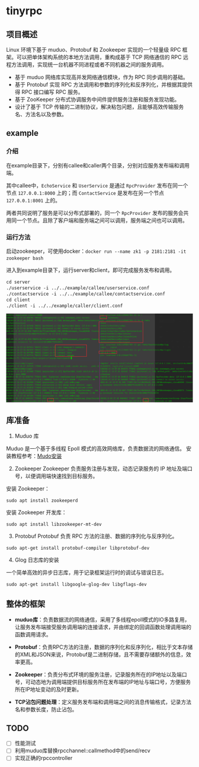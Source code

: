 # tinyrpc

## 项目概述

Linux 环境下基于 muduo、Protobuf 和 Zookeeper 实现的一个轻量级 RPC 框架。可以把单体架构系统的本地方法调用，重构成基于 TCP 网络通信的 RPC 远程方法调用，实现统一台机器不同进程或者不同机器之间的服务调用。

- 基于 muduo 网络库实现高并发网络通信模块，作为 RPC 同步调用的基础。
- 基于 Protobuf 实现 RPC 方法调用和参数的序列化和反序列化，并根据其提供得 RPC 接口编写 RPC 服务。
- 基于 ZooKeeper 分布式协调服务中间件提供服务注册和服务发现功能。
- 设计了基于 TCP 传输的二进制协议，解决粘包问题，且能够高效传输服务名、方法名以及参数。

## example

### 介绍

在example目录下，分别有callee和caller两个目录，分别对应服务发布端和调用端。

其中callee中，`EchoService` 和 `UserService` 是通过 `RpcProvider` 发布在同一个节点 `127.0.0.1:8000` 上的；而 `ContactService` 是发布在另一个节点 `127.0.0.1:8001` 上的。

两者共同说明了服务是可以分布式部署的，同一个 `RpcProvider` 发布的服务会共用同一个节点。且除了客户端和服务端之间可以调用，服务端之间也可以调用。

### 运行方法

启动zookeeper，可使用docker：`docker run --name zk1 -p 2181:2181 -it zookeeper bash`

进入到example目录下，运行server和client，即可完成服务发布和调用。

```shell
cd server
./userservice -i ../../example/callee/userservice.conf
./contactservice -i ../../example/callee/contactservice.conf
cd client
./client -i ../../example/caller/client.conf
```

![](example/example.png)

## 库准备

1. Muduo 库

Muduo 是一个基于多线程 Epoll 模式的高效网络库，负责数据流的网络通信。
安装教程参考：[Mudo安装](https://blog.csdn.net/QIANGWEIYUAN/article/details/89023980)

2. Zookeeper
Zookeeper 负责服务注册与发现，动态记录服务的 IP 地址及端口号，以便调用端快速找到目标服务。

安装 Zookeeper：
```shell
sudo apt install zookeeperd
```
安装 Zookeeper 开发库：
```shell
sudo apt install libzookeeper-mt-dev
```

3. Protobuf
Protobuf 负责 RPC 方法的注册、数据的序列化与反序列化。

```shell
sudo apt-get install protobuf-compiler libprotobuf-dev
```

4. Glog 日志库的安装

一个简单高效的异步日志库，用于记录框架运行时的调试与错误日志。

```shell
sudo apt-get install libgoogle-glog-dev libgflags-dev
```

## 整体的框架

- **muduo库**：负责数据流的网络通信，采用了多线程epoll模式的IO多路复用，让服务发布端接受服务调用端的连接请求，并由绑定的回调函数处理调用端的函数调用请求。

- **Protobuf**：负责RPC方法的注册，数据的序列化和反序列化，相比于文本存储的XML和JSON来说，Protobuf是二进制存储，且不需要存储额外的信息，效率更高。

- **Zookeeper**：负责分布式环境的服务注册，记录服务所在的IP地址以及端口号，可动态地为调用端提供目标服务所在发布端的IP地址与端口号，方便服务所在IP地址变动的及时更新。

- **TCP沾包问题处理**：定义服务发布端和调用端之间的消息传输格式，记录方法名和参数长度，防止沾包。

## TODO

- [ ] 性能测试
- [ ] 利用muduo库替换rpcchannel::callmethod中的send/recv
- [ ] 实现正确的rpccontroller
